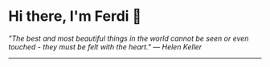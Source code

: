 <h1>Hi there, I'm Ferdi 👋</h1>

<p><em>
  "The best and most beautiful things in the world cannot be seen or even touched - they must be felt with the heart." — Helen Keller
</em></p>

---

